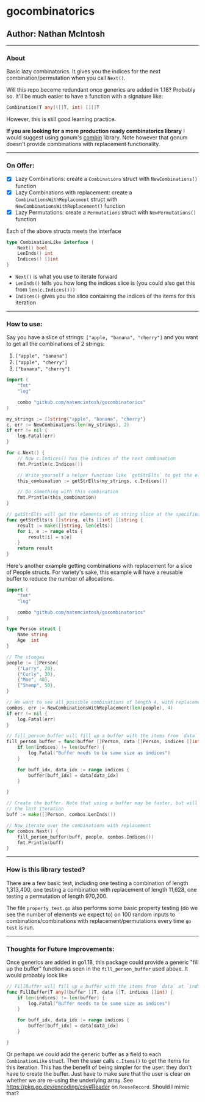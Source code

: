 # gocombinatorics
## Author: Nathan McIntosh

---
### About
Basic lazy combinatorics. It gives you the indices for the next combination/permutation
when you call `Next()`.

Will this repo become redundant once generics are added in 1.18? Probably so. It'll be
much easier to have a function with a signature like:
```go
Combination[T any]([]T, int) [][]T
```

However, this is still good learning practice.

**If you are looking for a more production ready combinatorics library** I would suggest
using gonum's [combin](https://pkg.go.dev/gonum.org/v1/gonum@v0.9.3/stat/combin) library. Note however that gonum doesn't provide combinations with replacement functionality.

---
### On Offer:
- [X] Lazy Combinations: create a `Combinations` struct with `NewCombinations()` function
- [X] Lazy Combinations with replacement: create a `CombinationsWithReplacement` struct with `NewCombinationsWithReplacement()` function
- [X] Lazy Permutations: create a `Permutations` struct with `NewPermutations()` function

Each of the above structs meets the interface
```go
type CombinationLike interface {
	Next() bool
	LenInds() int
	Indices() []int
}
```
- `Next()` is what you use to iterate forward
- `LenInds()` tells you how long the indices slice is (you could also get this from `len(c.Indices()))`
- `Indices()` gives you the slice containing the indices of the items for this iteration

---
### How to use:
Say you have a slice of strings: `["apple, "banana", "cherry"]` and you want to get all the combinations of 2 strings:
1. `["apple", "banana"]`
1. `["apple", "cherry"]`
1. `["banana", "cherry"]`
```go
import (
	"fmt"
	"log"

	combo "github.com/natemcintosh/gocombinatorics"
)

my_strings := []string{"apple", "banana", "cherry"}
c, err := NewCombinations(len(my_strings), 2)
if err != nil {
    log.Fatal(err)
}

for c.Next() {
    // Now c.Indices() has the indices of the next combination
    fmt.Println(c.Indices())

    // Write yourself a helper function like `getStrElts` to get the elements from your slice
    this_combination := getStrElts(my_strings, c.Indices())

    // Do something with this combination
    fmt.Println(this_combination)
}

// getStrElts will get the elements of an string slice at the specified indices
func getStrElts(s []string, elts []int) []string {
	result := make([]string, len(elts))
	for i, e := range elts {
		result[i] = s[e]
	}
	return result
}
```

Here's another example getting combinations with replacement for a slice of People structs. For variety's sake, this example will have a reusable buffer to reduce the number of allocations.
```go
import (
	"fmt"
	"log"

	combo "github.com/natemcintosh/gocombinatorics"
)

type Person struct {
    Name string
    Age  int
}

// The stooges
people := []Person{
    {"Larry", 20},
    {"Curly", 30},
    {"Moe", 40},
    {"Shemp", 50},
}

// We want to see all possible combinations of length 4, with replacement
combos, err := NewCombinationsWithReplacement(len(people), 4)
if err != nil {
    log.Fatal(err)
}

// fill_person_buffer will fill up a buffer with the items from `data` at `indices`
fill_person_buffer = func(buffer []Person, data []Person, indices []int) {
	if len(indices) != len(buffer) {
		log.Fatal("Buffer needs to be same size as indices")
	}

	for buff_idx, data_idx := range indices {
		buffer[buff_idx] = data[data_idx]
	}

}

// Create the buffer. Note that using a buffer may be faster, but will always overwrite
// the last iteration
buff := make([]Person, combos.LenInds())

// Now iterate over the combinations with replacement
for combos.Next() {
    fill_person_buffer(buff, people, combos.Indices())
    fmt.Println(buff)
}
```

---
### How is this library tested?
There are a few basic test, including one testing a combination of length 1,313,400, one
testing a combination with replacement of length 11,628, one testing a permutation of
length 970,200.

The file `property_test.go` also performs some basic property testing (do we see the
number of elements we expect to) on 100 random inputs to combinations/combinations with
replacement/permutations every time `go test` is run.

---
### Thoughts for Future Improvements:
Once generics are added in go1.18, this package could provide a generic "fill up the buffer"
function as seen in the `fill_person_buffer` used above. It would probably look like
```go
// FillBuffer will fill up a buffer with the items from `data` at `indices`
func FillBuffer[T any](buffer []T, data []T, indices []int) {
	if len(indices) != len(buffer) {
		log.Fatal("Buffer needs to be same size as indices")
	}

	for buff_idx, data_idx := range indices {
		buffer[buff_idx] = data[data_idx]
	}

}
```

Or perhaps we could add the generic buffer as a field to each `CombinationLike` struct.
Then the user calls `c.Items()` to get the items for this iteration. This has the benefit
of being simpler for the user: they don't have to create the buffer. Just have to make 
sure that the user is clear on whether we are re-using the underlying array. See
https://pkg.go.dev/encoding/csv#Reader on `ReuseRecord`. Should I mimic that?
